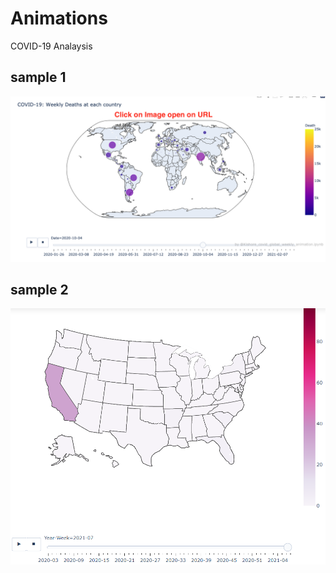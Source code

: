 # Animations
COVID-19 Analaysis

## sample 1
[<img src="https://github.com/Kishore1818/Animations/blob/749bcf3c1a7eec37e8ca0a5369bafebb72e21e4d/pictures/Global_weekly_deaths_sample.png">](https://kishore1818.github.io/Animations/covid_global_weekly_deaths_animation.html)

## sample 2
[<img src="https://github.com/Kishore1818/Animations/blob/749bcf3c1a7eec37e8ca0a5369bafebb72e21e4d/pictures/sample.PNG">](https://kishore1818.github.io/Animations/index.html)

